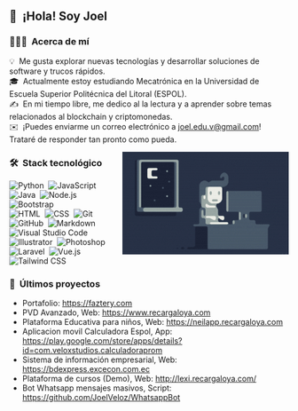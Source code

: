 ## 👋 &nbsp;¡Hola! Soy Joel

### 👨🏻‍💻 &nbsp;Acerca de mí

💡 &nbsp;Me gusta explorar nuevas tecnologías y desarrollar soluciones de software y trucos rápidos.\
🎓 &nbsp;Actualmente estoy estudiando Mecatrónica en la Universidad de Escuela Superior Politécnica del Litoral (ESPOL).\
✍️ &nbsp;En mi tiempo libre, me dedico al la lectura y a aprender sobre temas relacionados al blockchain y criptomonedas.\
✉️ &nbsp;¡Puedes enviarme un correo electrónico a joel.edu.v@gmail.com! Trataré de responder tan pronto como pueda.


<img alt="Night Coding" src="https://raw.githubusercontent.com/AVS1508/AVS1508/master/assets/Night-Coding.gif" align="right"/>

### 🛠 &nbsp;Stack tecnológico

![Python](https://img.shields.io/badge/-Python-05122A?style=flat&logo=python)&nbsp;
![JavaScript](https://img.shields.io/badge/-JavaScript-05122A?style=flat&logo=javascript)&nbsp;
![Java](https://img.shields.io/badge/-Java-05122A?style=flat&logo=Java&logoColor=FFA518)&nbsp;
![Node.js](https://img.shields.io/badge/-Node.js-05122A?style=flat&logo=node.js)&nbsp;
![Bootstrap](https://img.shields.io/badge/-Bootstrap-05122A?style=flat&logo=bootstrap&logoColor=563D7C)\
![HTML](https://img.shields.io/badge/-HTML-05122A?style=flat&logo=HTML5)&nbsp;
![CSS](https://img.shields.io/badge/-CSS-05122A?style=flat&logo=CSS3&logoColor=1572B6)&nbsp;
![Git](https://img.shields.io/badge/-Git-05122A?style=flat&logo=git)&nbsp;
![GitHub](https://img.shields.io/badge/-GitHub-05122A?style=flat&logo=github)&nbsp;
![Markdown](https://img.shields.io/badge/-Markdown-05122A?style=flat&logo=markdown)\
![Visual Studio Code](https://img.shields.io/badge/-Visual%20Studio%20Code-05122A?style=flat&logo=visual-studio-code&logoColor=007ACC)&nbsp;
![Illustrator](https://img.shields.io/badge/-Illustrator-05122A?style=flat&logo=adobe-illustrator)&nbsp;
![Photoshop](https://img.shields.io/badge/-Photoshop-05122A?style=flat&logo=adobe-photoshop)&nbsp;
![Laravel](https://img.shields.io/badge/-Laravel-05122A?style=flat&logo=laravel)&nbsp;
![Vue.js](https://img.shields.io/badge/-Vue.js-05122A?style=flat&logo=vue.js)&nbsp;
![Tailwind CSS](https://img.shields.io/badge/-Tailwind%20CSS-05122A?style=flat&logo=tailwind-css)&nbsp;


### 🧩 &nbsp;Últimos proyectos

- Portafolio: https://faztery.com
- PVD Avanzado, Web: https://www.recargaloya.com
- Plataforma Educativa para niños, Web: https://neilapp.recargaloya.com
- Aplicacion movil Calculadora Espol, App: https://play.google.com/store/apps/details?id=com.veloxstudios.calculadoraprom
- Sistema de información empresarial, Web: https://bdexpress.excecon.com.ec
- Plataforma de cursos (Demo), Web: http://lexi.recargaloya.com/
- Bot Whatsapp mensajes masivos, Script: https://github.com/JoelVeloz/WhatsappBot
